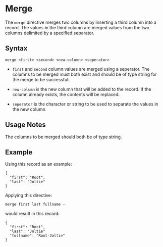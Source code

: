 # Merge

The `merge` directive merges two columns by inserting a third column into a record. The
values in the third column are merged values from the two columns delimited by a
specified separator.

## Syntax
```
merge <first> <second> <new-column> <seperator>
```

* `first` and `second` column values are merged using a seperator. The columns to be
  merged must both exist and should be of type string for the merge to be successful.

* `new-column` is the new column that will be added to the record. If the column already exists,
  the contents will be replaced.

* `seperator` is the character or string to be used to separate the values in the new
  column.


## Usage Notes

The columns to be merged should both be of type string.


## Example

Using this record as an example:
```
{
  "first": "Root",
  "last": "Joltie"
}
```

Applying this directive:
```
merge first last fullname -
```

would result in this record:
```
{
  "first": "Root",
  "last": "Joltie"
  "fullname": "Root-Joltie"
}
```
